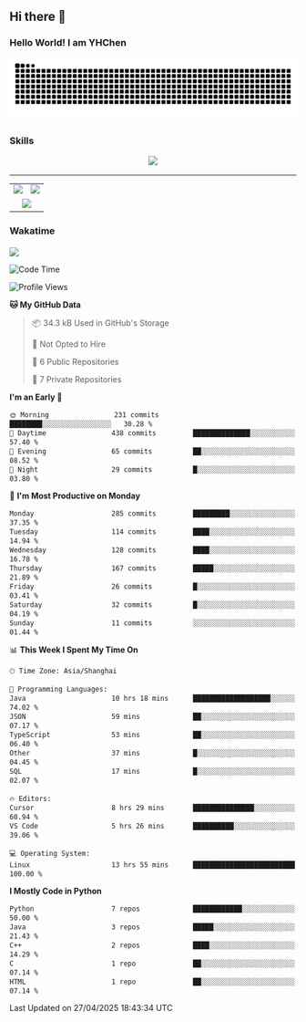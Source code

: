 
## Hi there 👋

<!--
**YHChen0511/YHChen0511** is a ✨ _special_ ✨ repository because its `README.md` (this file) appears on your GitHub profile.

Here are some ideas to get you started:

- 🔭 I’m currently working on ...
- 🌱 I’m currently learning ...
- 👯 I’m looking to collaborate on ...
- 🤔 I’m looking for help with ...
- 💬 Ask me about ...
- 📫 How to reach me: ...
- 😄 Pronouns: ...
- ⚡ Fun fact: ...
-->
### Hello World!  I am YHChen

![](https://raw.githubusercontent.com/YHChen0511/YHChen0511/refs/heads/output/github-contribution-grid-snake.svg)

### Skills

<p align="center">
  <a href="https://skillicons.dev">
    <img src="https://skillicons.dev/icons?i=python,cpp,java,c,pytorch,git,docker,latex,mysql,linux,vscode" />
  </a>
</p>

---
<div align="center">
  <table style="width:100%;">
    <tr>
      <!-- 第一个图片 -->
      <td align="center">
        <img height='200' src="https://github-readme-stats.vercel.app/api?username=YHChen0511&show_icons=true" />
      </td>
      <!-- 第二个图片 -->
      <td align="center">
        <img height='200' src="https://github-readme-stats.vercel.app/api/top-langs/?username=YHChen0511&layout=compact" />
      </td>
    </tr>
    <!-- 第三个图片 -->
    <tr>
      <td colspan="2" align="center">
        <img height="220" src="https://github-readme-activity-graph.vercel.app/graph?username=YHChen0511&theme=github-compact&hide_border=true&area=true" />
      </td>
    </tr>
  </table>
</div>

### Wakatime
<img align="center" src="https://github-readme-stats.vercel.app/api/wakatime?username=YHChen0511&theme=transparent&hide_border=true&layout=compact&langs_count=20&range=last_30_days" />

<!--START_SECTION:waka-->
![Code Time](http://img.shields.io/badge/Code%20Time-175%20hrs%2017%20mins-blue)

![Profile Views](http://img.shields.io/badge/Profile%20Views-0-blue)

**🐱 My GitHub Data** 

> 📦 34.3 kB Used in GitHub's Storage 
 > 
> 🚫 Not Opted to Hire
 > 
> 📜 6 Public Repositories 
 > 
> 🔑 7 Private Repositories 
 > 
**I'm an Early 🐤** 

```text
🌞 Morning                231 commits         ████████░░░░░░░░░░░░░░░░░   30.28 % 
🌆 Daytime                438 commits         ██████████████░░░░░░░░░░░   57.40 % 
🌃 Evening                65 commits          ██░░░░░░░░░░░░░░░░░░░░░░░   08.52 % 
🌙 Night                  29 commits          █░░░░░░░░░░░░░░░░░░░░░░░░   03.80 % 
```
📅 **I'm Most Productive on Monday** 

```text
Monday                   285 commits         █████████░░░░░░░░░░░░░░░░   37.35 % 
Tuesday                  114 commits         ████░░░░░░░░░░░░░░░░░░░░░   14.94 % 
Wednesday                128 commits         ████░░░░░░░░░░░░░░░░░░░░░   16.78 % 
Thursday                 167 commits         █████░░░░░░░░░░░░░░░░░░░░   21.89 % 
Friday                   26 commits          █░░░░░░░░░░░░░░░░░░░░░░░░   03.41 % 
Saturday                 32 commits          █░░░░░░░░░░░░░░░░░░░░░░░░   04.19 % 
Sunday                   11 commits          ░░░░░░░░░░░░░░░░░░░░░░░░░   01.44 % 
```


📊 **This Week I Spent My Time On** 

```text
🕑︎ Time Zone: Asia/Shanghai

💬 Programming Languages: 
Java                     10 hrs 18 mins      ███████████████████░░░░░░   74.02 % 
JSON                     59 mins             ██░░░░░░░░░░░░░░░░░░░░░░░   07.17 % 
TypeScript               53 mins             ██░░░░░░░░░░░░░░░░░░░░░░░   06.40 % 
Other                    37 mins             █░░░░░░░░░░░░░░░░░░░░░░░░   04.45 % 
SQL                      17 mins             █░░░░░░░░░░░░░░░░░░░░░░░░   02.07 % 

🔥 Editors: 
Cursor                   8 hrs 29 mins       ███████████████░░░░░░░░░░   60.94 % 
VS Code                  5 hrs 26 mins       ██████████░░░░░░░░░░░░░░░   39.06 % 

💻 Operating System: 
Linux                    13 hrs 55 mins      █████████████████████████   100.00 % 
```

**I Mostly Code in Python** 

```text
Python                   7 repos             ████████████░░░░░░░░░░░░░   50.00 % 
Java                     3 repos             █████░░░░░░░░░░░░░░░░░░░░   21.43 % 
C++                      2 repos             ████░░░░░░░░░░░░░░░░░░░░░   14.29 % 
C                        1 repo              ██░░░░░░░░░░░░░░░░░░░░░░░   07.14 % 
HTML                     1 repo              ██░░░░░░░░░░░░░░░░░░░░░░░   07.14 % 
```




 Last Updated on 27/04/2025 18:43:34 UTC
<!--END_SECTION:waka-->
